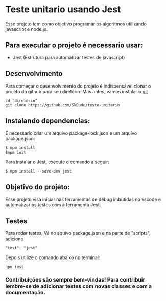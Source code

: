 # Teste unitario usando Jest

Esse projeto tem como objetivo programar os algoritmos utilizando javascript e node.js. 

## Para executar o projeto é necessario usar:
- Jest (Estrutura para automatizar testes de javascript)

## Desenvolvimento
Para começar o desenvolvimento do projeto é indispensável clonar o projeto do github para seu diretório:
Mas antes, vamos instalar o [git](http://git-scm.com/download/win)

```
cd "diretorio"
git clone https://github.com/SkDudu/teste-unitario

```
## Instalando dependencias:
É necessario criar um arquivo package-lock.json e um arquivo package.json:
```
$ npm install
$npm init
```

Para instalar o Jest, execute o comando a seguir:
```
$ npm install --save-dev jest
```

## Objetivo do projeto:
Esse projeto visa iniciar nas ferramentas de debug imbutidas no vscode e automatizar os testes com a ferramenta Jest.

## Testes
Para rodar testes, Vá no aquivo package.json e na parte de "scripts", adicione 
```
"test": "jest"
```

Depois utilize o comando abaixo no terminal:
```
npm test
```

### Contribuições são sempre bem-vindas! Para contribuir lembre-se de adicionar testes com novas classes e com a documentação.
